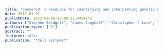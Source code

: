 ```yaml
---
title: "CancerGD: a resource for identifying and interpreting genetic dependencies in cancer"
date: 2017-01-01
publishDate: 2022-09-06T20:00:28.445424Z
authors: ["Stephen Bridgett", "James Campbell", "Christopher J Lord", "Colm J Ryan"]
publication_types: ["2"]
abstract: ""
featured: false
publication: "*Cell systems*"
---
```


